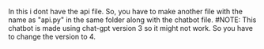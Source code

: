 In this i dont have the api file. So, you have to make another file with the name as "api.py" in the same folder along with the chatbot file.
#NOTE: This chatbot is made using chat-gpt version 3 so it might not work. So you have to change the version to 4.
